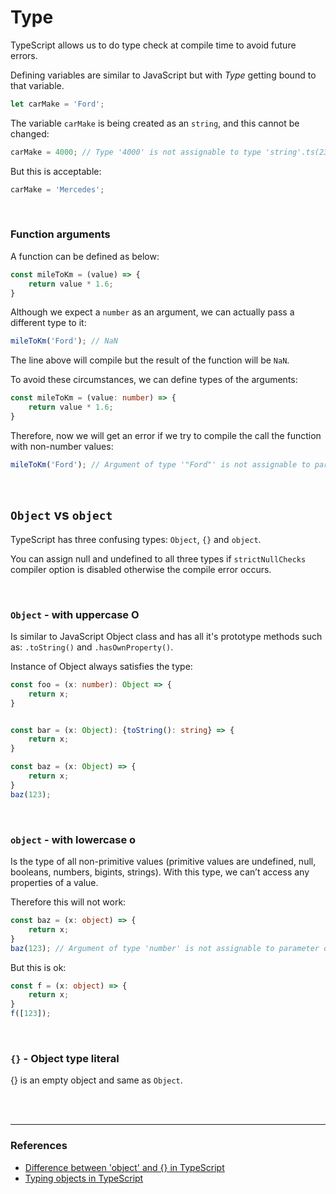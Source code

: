 # Type

TypeScript allows us to do type check at compile time to avoid future errors.

Defining variables are similar to JavaScript but with *Type* getting bound to that variable.

```ts
let carMake = 'Ford';
```

The variable ```carMake``` is being created as an ```string```, and this cannot be changed:

```ts
carMake = 4000; // Type '4000' is not assignable to type 'string'.ts(2322)
```

But this is acceptable:

```ts
carMake = 'Mercedes';
```

<br>

### Function arguments

A function can be defined as below:

```ts
const mileToKm = (value) => {
    return value * 1.6;
}
```

Although we expect a ```number``` as an argument, we can actually pass a different type to it:

```ts
mileToKm('Ford'); // NaN
```

The line above will compile but the result of the function will be ```NaN```.

To avoid these circumstances, we can define types of the arguments:

```ts
const mileToKm = (value: number) => {
    return value * 1.6;
}
```
Therefore, now we will get an error if we try to compile the call the function with non-number values:


```ts
mileToKm('Ford'); // Argument of type '"Ford"' is not assignable to parameter of type 'number'.
```

<br>

## ```Object``` vs ```object```

TypeScript has three confusing types: ```Object```, ```{}``` and ```object```.

You can assign null and undefined to all three types if ```strictNullChecks``` compiler option is disabled otherwise the compile error occurs.

<br>

### ```Object``` - with uppercase O
Is similar to JavaScript Object class and has all it's prototype methods such as: ```.toString()``` and ```.hasOwnProperty()```.

Instance of Object always satisfies the type:

```ts
const foo = (x: number): Object => {
    return x;
}


const bar = (x: Object): {toString(): string} => {
    return x;
}

const baz = (x: Object) => {
    return x;
}
baz(123);
```

<br>

### ```object``` - with lowercase o
Is the type of all non-primitive values (primitive values are undefined, null, booleans, numbers, bigints, strings). With this type, we can’t access any properties of a value.

Therefore this will not work:

```ts
const baz = (x: object) => {
    return x;
}
baz(123); // Argument of type 'number' is not assignable to parameter of type 'object'.
```     

But this is ok:

```ts
const f = (x: object) => {
    return x;
}
f([123]);
```

<br>

### ```{}``` - Object type literal
{} is an empty object and same as ```Object```.


<br>
<br>

---

### References

* [Difference between 'object' and {} in TypeScript](https://stackoverflow.com/a/49465172)
* [Typing objects in TypeScript](https://2ality.com/2020/01/typing-objects-typescript.html)
